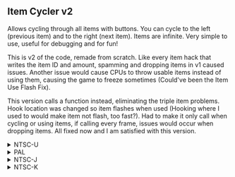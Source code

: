 ## Item Cycler v2

Allows cycling through all items with buttons. You can cycle to the left (previous item) and to the right (next item). Items are infinite. Very simple to use, useful for debugging and for fun!

This is v2 of the code, remade from scratch. Like every item hack that writes the item ID and amount, spamming and dropping items in v1 caused issues. Another issue would cause CPUs to throw usable items instead of using them, causing the game to freeze sometimes (Could've been the Item Use Flash Fix).

This version calls a function instead, eliminating the triple item problems. Hook location was changed so item flashes when used (Hooking where I used to would make item not flash, too fast?). Had to make it only call when cycling or using items, if calling every frame, issues would occur when dropping items. All fixed now and I am satisfied with this version.

<details>
<summary>NTSC-U</summary>

If you don't want to make the item infinite, replace 41820050 with 60000000 - You will cycle through items but it will disappear once used. Pressing the cycle button again will give you the item again.

XXXX: Controller Address
YYYY: Both cycle to previous and next item buttons masked together. E.g: (Wiimote): D-Pad Left (0001) cycles item to the left < and D-Pad Right (0002) cycles item to the right >, therefore YYYY will be 0003 (0001 + 0002 = 0003). Be aware, there are TWO YYYY values, make sure you input both of them!
ZZZZ: Button to cycle item to previous item (cycle to the left <)

Button values: https://mariokartwii.com/archive/index.php?thread-44.html

```powerpc
C278E9B4 00000015
819D0000 818C0004
818C0014 718C0002
4182008C 809D008C
2C040014 889D00B3
41820050 3D808034
A16CXXXX 716CYYYY
41820058 899D00B2
2C0C0000 4082004C
716CZZZZ 41820018
2C040000 3884FFFF
4082001C 38800012
48000014 2C040011
38840001 40810008
38800000 989D00B3
387D0088 38A00000
3D80807A 618CDEE0
7D8903A6 4E800421
716BYYYY 39800001
40820008 39800000
999D00B2 807D0000
60000000 00000000
```
</details>

<details>
<summary>PAL</summary>

If you don't want to make the item infinite, replace 41820050 with 60000000 - You will cycle through items but it will disappear once used. Pressing the cycle button again will give you the item again.

XXXX: Controller Address
YYYY: Both cycle to previous and next item buttons masked together. E.g: (Wiimote): D-Pad Left (0001) cycles item to the left < and D-Pad Right (0002) cycles item to the right >, therefore YYYY will be 0003 (0001 + 0002 = 0003). Be aware, there are TWO YYYY values, make sure you input both of them!
ZZZZ: Button to cycle item to previous item (cycle to the left <)

Button values: https://mariokartwii.com/archive/index.php?thread-44.html

```powerpc
C27979C0 00000015
819D0000 818C0004
818C0014 718C0002
4182008C 809D008C
2C040014 889D00B3
41820050 3D808034
A16CXXXX 716CYYYY
41820058 899D00B2
2C0C0000 4082004C
716CZZZZ 41820018
2C040000 3884FFFF
4082001C 38800012
48000014 2C040011
38840001 40810008
38800000 989D00B3
387D0088 38A00000
3D80807B 618CC940
7D8903A6 4E800421
716BYYYY 39800001
40820008 39800000
999D00B2 807D0000
60000000 00000000
```
</details>

<details>
<summary>NTSC-J</summary>

If you don't want to make the item infinite, replace 41820050 with 60000000 - You will cycle through items but it will disappear once used. Pressing the cycle button again will give you the item again.

XXXX: Controller Address
YYYY: Both cycle to previous and next item buttons masked together. E.g: (Wiimote): D-Pad Left (0001) cycles item to the left < and D-Pad Right (0002) cycles item to the right >, therefore YYYY will be 0003 (0001 + 0002 = 0003). Be aware, there are TWO YYYY values, make sure you input both of them!
ZZZZ: Button to cycle item to previous item (cycle to the left <)

Button values: https://mariokartwii.com/archive/index.php?thread-44.html

```powerpc
C279702C 00000015
819D0000 818C0004
818C0014 718C0002
4182008C 809D008C
2C040014 889D00B3
41820050 3D808034
A16CXXXX 716CYYYY
41820058 899D00B2
2C0C0000 4082004C
716CZZZZ 41820018
2C040000 3884FFFF
4082001C 38800012
48000014 2C040011
38840001 40810008
38800000 989D00B3
387D0088 38A00000
3D80807B 618CBFAC
7D8903A6 4E800421
716BYYYY 39800001
40820008 39800000
999D00B2 807D0000
60000000 00000000
```
</details>

<details>
<summary>NTSC-K</summary>

If you don't want to make the item infinite, replace 41820050 with 60000000 - You will cycle through items but it will disappear once used. Pressing the cycle button again will give you the item again.

XXXX: Controller Address
YYYY: Both cycle to previous and next item buttons masked together. E.g: (Wiimote): D-Pad Left (0001) cycles item to the left < and D-Pad Right (0002) cycles item to the right >, therefore YYYY will be 0003 (0001 + 0002 = 0003). Be aware, there are TWO YYYY values, make sure you input both of them!
ZZZZ: Button to cycle item to previous item (cycle to the left <)

Button values: https://mariokartwii.com/archive/index.php?thread-44.html

```powerpc
C2785D80 00000015
819D0000 818C0004
818C0014 718C0002
4182008C 809D008C
2C040014 889D00B3
41820050 3D808035
A16CXXXX 716CYYYY
41820058 899D00B2
2C0C0000 4082004C
716CZZZZ 41820018
2C040000 3884FFFF
4082001C 38800012
48000014 2C040011
38840001 40810008
38800000 989D00B3
387D0088 38A00000
3D80807A 618CAD00
7D8903A6 4E800421
716BYYYY 39800001
40820008 39800000
999D00B2 807D0000
60000000 00000000
```
</details>